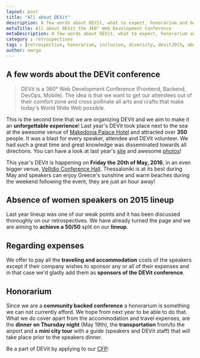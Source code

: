 ```yaml
---
layout: post
title: "All about DEVit"
description: A few words about DEVit, what to expect, honorarium and how we tackle diversity and inclusion
metaTitle: All about DEVit the 360° Web Development Conference
metaDescription: A few words about DEVit, what to expect, honorarium and how we tackle diversity and inclusion
category : retrospectives
tags : [retrospective, honorarium, inclusion, diversity, devit2015, about, mea culpa]
author: marga
---
```



## A few words about the DEVit conference

>DEVit is a 360° Web Development Conference (Frontend, Backend, DevOps, Mobile). The idea is that we want to get our attendees out of their comfort zone and cross pollinate all arts and crafts that make today's World Wide Web possible.

This is the second time that we are organizing DEVit and we aim to make it an **unforgettable experience**! Last year's DEVit took place next to the sea at the awesome venue of [Makedonia Palace Hotel](http://www.makedoniapalace.com/) and attracted over **350** people. It was a blast for every speaker, attendee and DEVit volunteer. We had such a great time and great knowledge was disseminated towards all directions. You can have a look at last year's [site](http://devitconf.org/2015/) and awesome [photos](https://www.flickr.com/photos/131931106@N08/sets/72157653228840910/)!

This year's DEVit is happening on **Friday the 20th of May, 2016**, in an even bigger venue, [Vellidio Conference Hall](http://profile.helexpo.gr/profile/en/thessaloniki%20vellidis). Thessaloniki is at its best during May and speakers can enjoy Greece's sunshine and warm beaches during the weekend following the event, they are just an hour away!

## Absence of women speakers on 2015 lineup

Last year lineup was one of our weak points and it has been discussed thoroughly on our retrospectives. We have already turned the page and we are aiming to **achieve a 50/50** split on our **lineup**.

## Regarding expenses

We offer to pay all the **traveling and accommodation** costs of the speakers except if their company wishes to sponsor any or all of their expenses and in that case we'd gladly add them as **sponsors of the DEVit conference**.

## Honorarium

Since we are a **community backed conference** a honorarium is something we can not currently afford. We hope from next year to be able to do that. What we do cover apart from the accommodation and travel expenses, are the **dinner on Thursday night** (May 19th), the **transportation** from/to the airport and a **mini city tour** with a guide (speakers and DEVit staff) that will take place prior to the speakers dinner.

Be a part of DEVit by applying to our [CFP](https://docs.google.com/forms/d/1WOPx_vhoXwR4HBYp3HVAkr5OkV-ysiYbWz4WINsCR_Q/viewform?c=0&w=1):

